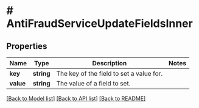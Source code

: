 # # AntiFraudServiceUpdateFieldsInner

## Properties

Name | Type | Description | Notes
------------ | ------------- | ------------- | -------------
**key** | **string** | The key of the field to set a value for. |
**value** | **string** | The value of a field to set. |

[[Back to Model list]](../../README.md#models) [[Back to API list]](../../README.md#endpoints) [[Back to README]](../../README.md)
